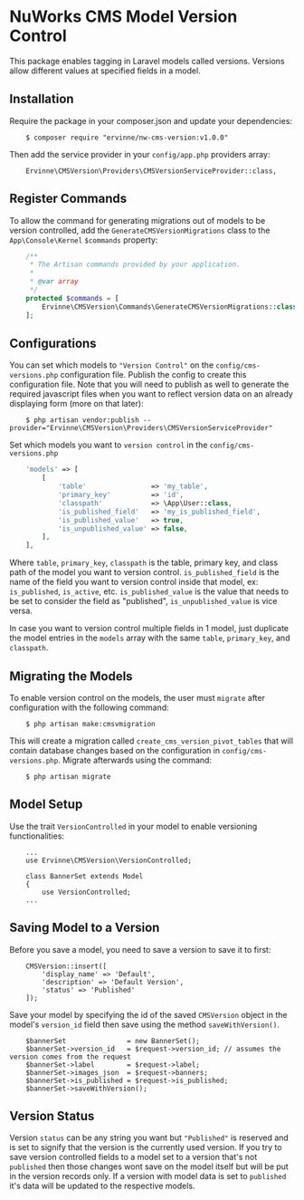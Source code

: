 # NuWorks CMS Model Version Control

This package enables tagging in Laravel models called versions. Versions allow different values at specified fields in a model.

## Installation

Require the package in your composer.json and update your dependencies:

````
    $ composer require "ervinne/nw-cms-version:v1.0.0"
````

Then add the service provider in your `config/app.php` providers array:

````
    Ervinne\CMSVersion\Providers\CMSVersionServiceProvider::class,
````

## Register Commands

To allow the command for generating migrations out of models to be version controlled, add the `GenerateCMSVersionMigrations` class to the `App\Console\Kernel` `$commands` property:

```php
    /**
     * The Artisan commands provided by your application.
     *
     * @var array
     */
    protected $commands = [
        Ervinne\CMSVersion\Commands\GenerateCMSVersionMigrations::class
    ];
```

## Configurations

You can set which models to `"Version Control"` on the `config/cms-versions.php` configuration file. Publish the config to create this configuration file. Note that you will need to publish as well to generate the required javascript files when you want to reflect version data on an already displaying form (more on that later):

````
    $ php artisan vendor:publish --provider="Ervinne\CMSVersion\Providers\CMSVersionServiceProvider"
````

Set which models you want to `version control` in the `config/cms-versions.php` 

```php
    'models' => [
        [
            'table'                => 'my_table',
            'primary_key'          => 'id',
            'classpath'            => \App\User::class,
            'is_published_field'   => 'my_is_published_field',
            'is_published_value'   => true,
            'is_unpublished_value' => false,
        ],
    ],
```

Where `table`, `primary_key`, `classpath` is the table, primary key, and class path of the model you want to version control. `is_published_field` is the name of the field you want to version control inside that model, ex: `is_published`, `is_active`, etc. `is_published_value` is the value that needs to be set to consider the field as "published", `is_unpublished_value` is vice versa.

In case you want to version control multiple fields in 1 model, just duplicate the model entries in the `models` array with the same `table`, `primary_key`, and `classpath`.

## Migrating the Models

To enable version control on the models, the user must `migrate` after configuration with the following command:

````
    $ php artisan make:cmsvmigration
````

This will create a migration called `create_cms_version_pivot_tables` that will contain database changes based on the configuration in `config/cms-versions.php`. Migrate afterwards using the command:

````
    $ php artisan migrate
````

## Model Setup

Use the trait `VersionControlled` in your model to enable versioning functionalities:

````
    ...
    use Ervinne\CMSVersion\VersionControlled;

    class BannerSet extends Model
    {
        use VersionControlled;
    ...
````

## Saving Model to a Version

Before you save a model, you need to save a version to save it to first:

````
    CMSVersion::insert([
        'display_name' => 'Default',
        'description' => 'Default Version',
        'status' => 'Published'
    ]);
````

Save your model by specifying the id of the saved `CMSVersion` object in the model's `version_id` field then save using the method `saveWithVersion()`.

````
    $bannerSet               = new BannerSet();
    $bannerSet->version_id   = $request->version_id; // assumes the version comes from the request
    $bannerSet->label        = $request->label;
    $bannerSet->images_json  = $request->banners;
    $bannerSet->is_published = $request->is_published;
    $bannerSet->saveWithVersion();
````

## Version Status

Version `status` can be any string you want but `"Published"` is reserved and is set to signify that the version is the currently used version. If you try to save version controlled fields to a model set to a version that's not `published` then those changes wont save on the model itself but will be put in the version records only. If a version with model data is set to `published` it's data will be updated to the respective models.
<!--stackedit_data:
eyJoaXN0b3J5IjpbMTcxNDY4MzU0M119
-->